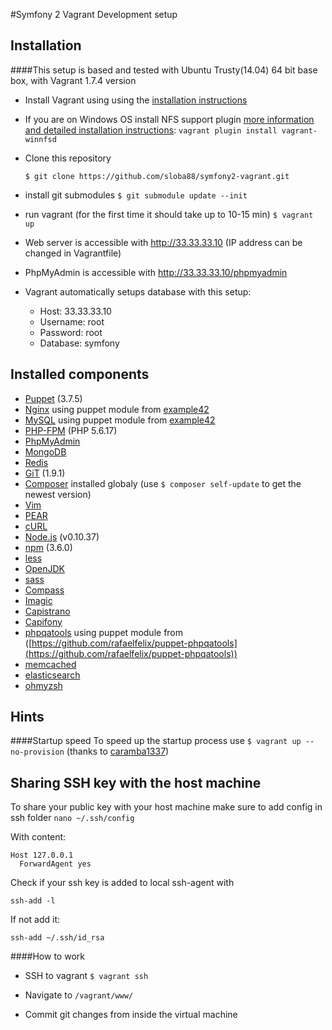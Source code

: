 #Symfony 2 Vagrant Development setup


## Installation
####This setup is based and tested with Ubuntu Trusty(14.04) 64 bit base box, with Vagrant 1.7.4 version

* Install Vagrant using using the [installation instructions](http://docs.vagrantup.com/v2/installation/index.html)

* If you are on Windows OS install NFS support plugin [more information and detailed installation instructions](https://github.com/GM-Alex/vagrant-winnfsd):
    ```vagrant plugin install vagrant-winnfsd```

* Clone this repository

    ```$ git clone https://github.com/sloba88/symfony2-vagrant.git```
    
* install git submodules
    ```$ git submodule update --init```

* run vagrant (for the first time it should take up to 10-15 min)
    ```$ vagrant up```
    
* Web server is accessible with http://33.33.33.10 (IP address can be changed in Vagrantfile)

* PhpMyAdmin is accessible with http://33.33.33.10/phpmyadmin

* Vagrant automatically setups database with this setup:

    * Host: 33.33.33.10
    * Username: root
    * Password: root
    * Database: symfony

## Installed components

* [Puppet](https://puppetlabs.com/) (3.7.5)
* [Nginx](http://nginx.org/en/) using puppet module from [example42](https://github.com/example42/puppet-nginx)
* [MySQL](http://www.mysql.com/) using puppet module from [example42](https://github.com/example42/puppet-mysql)
* [PHP-FPM](http://php-fpm.org/) (PHP 5.6.17)
* [PhpMyAdmin](http://www.phpmyadmin.net/home_page/index.php)
* [MongoDB](http://www.mongodb.org/)
* [Redis](http://redis.io/)
* [GiT](http://git-scm.com/) (1.9.1)
* [Composer](http://getcomposer.org) installed globaly (use ```$ composer self-update``` to get the newest version)
* [Vim](http://www.vim.org/)
* [PEAR](http://pear.php.net/)
* [cURL](http://curl.haxx.se/)
* [Node.js](http://nodejs.org/) (v0.10.37)
* [npm](https://npmjs.org/) (3.6.0)
* [less](http://lesscss.org/)
* [OpenJDK](http://openjdk.java.net/)
* [sass](http://sass-lang.com/)
* [Compass](http://compass-style.org/)
* [Imagic](http://www.imagemagick.org/script/index.php)
* [Capistrano](https://github.com/capistrano/capistrano)
* [Capifony](http://capifony.org/)
* [phpqatools](http://phpqatools.org/) using puppet module from ([https://github.com/rafaelfelix/puppet-phpqatools](https://github.com/rafaelfelix/puppet-phpqatools))
* [memcached](http://memcached.org/)
* [elasticsearch](https://www.elastic.co/)
* [ohmyzsh](https://github.com/robbyrussell/oh-my-zsh)

## Hints
####Startup speed
To speed up the startup process use ```$ vagrant up --no-provision``` (thanks to [caramba1337](https://github.com/caramba1337))

## Sharing SSH key with the host machine
To share your public key with your host machine make sure to add config in ssh folder 
```nano ~/.ssh/config ```

With content:


    Host 127.0.0.1
      ForwardAgent yes

Check if your ssh key is added to local ssh-agent with

```ssh-add -l```
    
If not add it:

``` ssh-add ~/.ssh/id_rsa ```


####How to work
* SSH to vagrant ```$ vagrant ssh```

* Navigate to ```/vagrant/www/```

* Commit git changes from inside the virtual machine